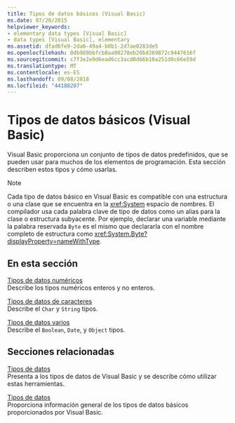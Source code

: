 ```yaml
---
title: Tipos de datos básicos (Visual Basic)
ms.date: 07/20/2015
helpviewer_keywords:
- elementary data types [Visual Basic]
- data types [Visual Basic], elementary
ms.assetid: dfad6fe9-2da6-49a4-b0b1-2d7ae0283de5
ms.openlocfilehash: 0db989bbfcb8aa00278eb20bd269872c9447616f
ms.sourcegitcommit: c7f3e2e9d6ead6cc3acd0d66b10a251d0c66e59d
ms.translationtype: MT
ms.contentlocale: es-ES
ms.lasthandoff: 09/08/2018
ms.locfileid: "44188207"
---
```

# <a name="elementary-data-types-visual-basic"></a>Tipos de datos básicos (Visual Basic)
Visual Basic proporciona un conjunto de tipos de datos predefinidos, que se pueden usar para muchos de los elementos de programación. Esta sección describen estos tipos y cómo usarlas.  
  
> [!NOTE]
>  Cada tipo de datos básico en Visual Basic es compatible con una estructura o una clase que se encuentra en la <xref:System> espacio de nombres. El compilador usa cada palabra clave de tipo de datos como un alias para la clase o estructura subyacente. Por ejemplo, declarar una variable mediante la palabra reservada `Byte` es el mismo que declararla con el nombre completo de estructura como <xref:System.Byte?displayProperty=nameWithType>.  
  
## <a name="in-this-section"></a>En esta sección  
 [Tipos de datos numéricos](../../../../visual-basic/programming-guide/language-features/data-types/numeric-data-types.md)  
 Describe los tipos numéricos enteros y no enteros.  
  
 [Tipos de datos de caracteres](../../../../visual-basic/programming-guide/language-features/data-types/character-data-types.md)  
 Describe el `Char` y `String` tipos.  
  
 [Tipos de datos varios](../../../../visual-basic/programming-guide/language-features/data-types/miscellaneous-data-types.md)  
 Describe el `Boolean`, `Date`, y `Object` tipos.  
  
## <a name="related-sections"></a>Secciones relacionadas  
 [Tipos de datos](../../../../visual-basic/programming-guide/language-features/data-types/index.md)  
 Presenta a los tipos de datos de Visual Basic y se describe cómo utilizar estas herramientas.  
  
 [Tipos de datos](../../../../visual-basic/language-reference/data-types/index.md)  
 Proporciona información general de los tipos de datos básicos proporcionados por Visual Basic.
